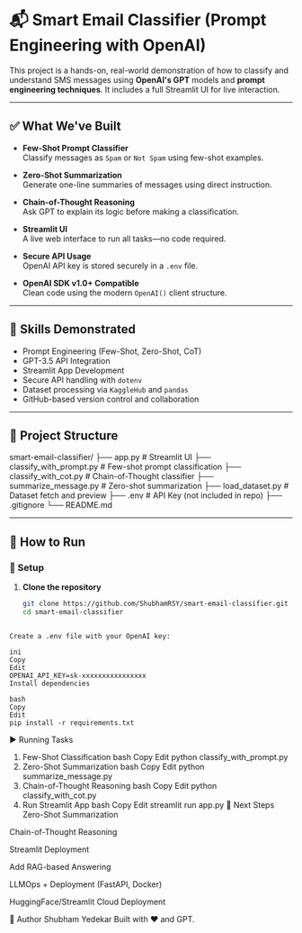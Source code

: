 # 📬 Smart Email Classifier (Prompt Engineering with OpenAI)

This project is a hands-on, real-world demonstration of how to classify and understand SMS messages using **OpenAI's GPT** models and **prompt engineering techniques**. It includes a full Streamlit UI for live interaction.

---

## ✅ What We've Built

- **Few-Shot Prompt Classifier**  
  Classify messages as `Spam` or `Not Spam` using few-shot examples.

- **Zero-Shot Summarization**  
  Generate one-line summaries of messages using direct instruction.

- **Chain-of-Thought Reasoning**  
  Ask GPT to explain its logic before making a classification.

- **Streamlit UI**  
  A live web interface to run all tasks—no code required.

- **Secure API Usage**  
  OpenAI API key is stored securely in a `.env` file.

- **OpenAI SDK v1.0+ Compatible**  
  Clean code using the modern `OpenAI()` client structure.

---

## 🧠 Skills Demonstrated

- Prompt Engineering (Few-Shot, Zero-Shot, CoT)
- GPT-3.5 API Integration
- Streamlit App Development
- Secure API handling with `dotenv`
- Dataset processing via `KaggleHub` and `pandas`
- GitHub-based version control and collaboration

---

## 📂 Project Structure

smart-email-classifier/
├── app.py # Streamlit UI
├── classify_with_prompt.py # Few-shot prompt classification
├── classify_with_cot.py # Chain-of-Thought classifier
├── summarize_message.py # Zero-shot summarization
├── load_dataset.py # Dataset fetch and preview
├── .env # API Key (not included in repo)
├── .gitignore
└── README.md



---

## 🚀 How to Run

### 🔧 Setup

1. **Clone the repository**
   ```bash
   git clone https://github.com/ShubhamRSY/smart-email-classifier.git
   cd smart-email-classifier


```

Create a .env file with your OpenAI key:

ini
Copy
Edit
OPENAI_API_KEY=sk-xxxxxxxxxxxxxxxx
Install dependencies

bash
Copy
Edit
pip install -r requirements.txt
```

▶️ Running Tasks
1. Few-Shot Classification
bash
Copy
Edit
python classify_with_prompt.py
2. Zero-Shot Summarization
bash
Copy
Edit
python summarize_message.py
3. Chain-of-Thought Reasoning
bash
Copy
Edit
python classify_with_cot.py
4. Run Streamlit App
bash
Copy
Edit
streamlit run app.py
📌 Next Steps
 Zero-Shot Summarization

 Chain-of-Thought Reasoning

 Streamlit Deployment

 Add RAG-based Answering

 LLMOps + Deployment (FastAPI, Docker)

 HuggingFace/Streamlit Cloud Deployment

👤 Author
Shubham Yedekar
Built with ❤️ and GPT.

